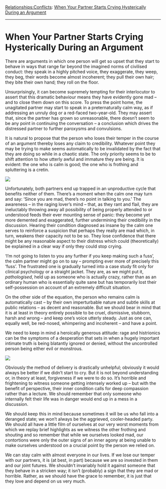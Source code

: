 [Relationships:](https://www.theschooloflife.com/thebookoflife/category/relationships/)[Conflicts](https://www.theschooloflife.com/thebookoflife/category/relationships/conflicts/): [When Your Partner Starts Crying Hysterically During an Argument](https://www.theschooloflife.com/thebookoflife/when-your-partner-starts-crying-hysterically-during-an-argument/)

* * *

# When Your Partner Starts Crying Hysterically During an Argument

There are arguments in which one person will get so upset that they start to behave in ways that range far beyond the imagined norms of civilised conduct: they speak in a highly pitched voice, they exaggerate, they weep, they beg, their words become almost incoherent; they pull their own hair; they bite their own hand; they roll on the floor.

Unsurprisingly, it can become supremely tempting for their interlocutor to assert that this dramatic behaviour means they have evidently gone mad – and to close them down on this score. To press the point home, the unagitated partner may start to speak in a preternaturally calm way, as if addressing an unruly dog or a red-faced two-year-old. They may assert that, since the partner has grown so unreasonable, there doesn’t seem to be any point in continuing the conversation – a conclusion which drives the distressed partner to further paroxysms and convulsions.

It is natural to propose that the person who loses their temper in the course of an argument thereby loses any claim to credibility. Whatever point they may be trying to make seems automatically to be invalidated by the fact that they are doing so while in a chaotic state. The only priority seems to be to shift attention to how utterly awful and immature they are being. It is evident: the one who is calm is good; the one who is frothing and spluttering is a cretin.

![](https://www.theschooloflife.com/thebookoflife/wp-content/uploads/2018/09/639px-La_Giuseppina_the_Ring_by_Walter_Sickert.jpg)

Unfortunately, both partners end up trapped in an unproductive cycle that benefits neither of them. There’s a moment when the calm one may turn and say: ‘Since you are mad, there’s no point in talking to you.’ The awareness – in the raging lover’s mind – that, as they rant and flail, they are ineluctably throwing away all possibility of being properly attended to or understood feeds their ever mounting sense of panic: they become yet more demented and exaggerated, further undermining their credibility in the discussion. Hearing their condition diagnosed as insane by the calm one serves to reinforce a suspicion that perhaps they really are mad which, in turn, weakens their capacity not to be so. They lose confidence that there might be any reasonable aspect to their distress which could (theoretically) be explained in a clear way if only they could stop crying.

‘I’m not going to listen to you any further if you keep making such a fuss’, the calm partner might go on to say – prompting ever more of precisely this ‘fuss’. The frustrated one is gradually turned into a case study fit only for clinical psychology or a straight jacket. They are, as we might put it, _pathologised_, held up as someone who is actually crazy, rather than as an ordinary human who is essentially quite sane but has temporarily lost their self-possession on account of an extremely difficult situation.

On the other side of the equation, the person who remains calm is automatically cast – by their own imperturbable nature and subtle skills at public relations – as decent and reasonable. But we should bear in mind that it is at least in theory entirely possible to be cruel, dismissive, stubborn, harsh and wrong – and keep one’s voice utterly steady. Just as one can, equally well, be red-nosed, whimpering and incoherent – and have a point.

We need to keep in mind a heroically generous attitude: rage and histrionics can be the symptoms of a desperation that sets in when a hugely important intimate truth is being blatantly ignored or denied, without the uncontrolled person being either evil or monstrous.

![](https://www.theschooloflife.com/thebookoflife/wp-content/uploads/2018/09/813px-Ars%C3%A8ne_Vigeant-John_Singer_Sargent_mg_9497.jpg)

Obviously the method of delivery is drastically unhelpful; obviously it would always be better if we didn’t start to cry. But it is not beyond understanding or, in theory at least, forgiveness if we were to do so. It’s horrible and frightening to witness someone getting intensely worked up – but with the benefit of perspective, their inner condition calls for deep compassion rather than a lecture. We should remember that only someone who internally felt their life was in danger would end up in a mess in a discussion.

We should keep this in mind because sometimes it will be us who fall into a deranged state; we won’t always be the aggrieved, cooler-headed party. We should all have a little film of ourselves at our very worst moments from which we replay brief highlights as we witness the other frothing and shouting and so remember that while we ourselves looked mad, our contortions were only the outer signs of an inner agony at being unable to make ourselves understood on a crucial point by the person we relied on. &nbsp;

We can stay calm with almost everyone in our lives. If we lose our temper with our partners, it is (at best, in part) because we are so invested in them and our joint futures. We shouldn’t invariably hold it against someone that they behave in a stricken way; it isn’t (probably) a sign that they are mad or horrible. Rather, as we should have the grace to remember, it is just that they love and depend on us very much.
